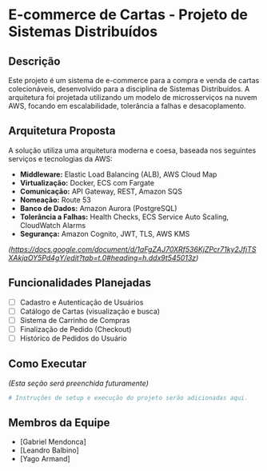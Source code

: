 # E-commerce de Cartas - Projeto de Sistemas Distribuídos

## Descrição

Este projeto é um sistema de e-commerce para a compra e venda de cartas colecionáveis, desenvolvido para a disciplina de Sistemas Distribuídos. A arquitetura foi projetada utilizando um modelo de microsserviços na nuvem AWS, focando em escalabilidade, tolerância a falhas e desacoplamento.

## Arquitetura Proposta

A solução utiliza uma arquitetura moderna e coesa, baseada nos seguintes serviços e tecnologias da AWS:

* **Middleware:** Elastic Load Balancing (ALB), AWS Cloud Map
* **Virtualização:** Docker, ECS com Fargate
* **Comunicação:** API Gateway, REST, Amazon SQS
* **Nomeação:** Route 53
* **Banco de Dados:** Amazon Aurora (PostgreSQL)
* **Tolerância a Falhas:** Health Checks, ECS Service Auto Scaling, CloudWatch Alarms
* **Segurança:** Amazon Cognito, JWT, TLS, AWS KMS

*(https://docs.google.com/document/d/1aFgZAJ70XRf536KjZPcr71ky2JfjTSXAkjaOY5Pd4gY/edit?tab=t.0#heading=h.ddx9t545013z)*

## Funcionalidades Planejadas

* [ ] Cadastro e Autenticação de Usuários
* [ ] Catálogo de Cartas (visualização e busca)
* [ ] Sistema de Carrinho de Compras
* [ ] Finalização de Pedido (Checkout)
* [ ] Histórico de Pedidos do Usuário

## Como Executar

*(Esta seção será preenchida futuramente)*

```sh
# Instruções de setup e execução do projeto serão adicionadas aqui.
```

## Membros da Equipe

* [Gabriel Mendonca]
* [Leandro Balbino]
* [Yago Armand]